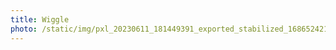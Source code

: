 ```yaml
---
title: Wiggle
photo: /static/img/pxl_20230611_181449391_exported_stabilized_1686524213785.gif
---
```


